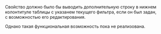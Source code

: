 Свойство должно было бы выводить дополнительную строку в нижнем колонтитуле таблицы с указанем текущего фильтра, если он был задан, с возможностью его редактирования.

Однако такая функциональная возможность пока не реализована.
